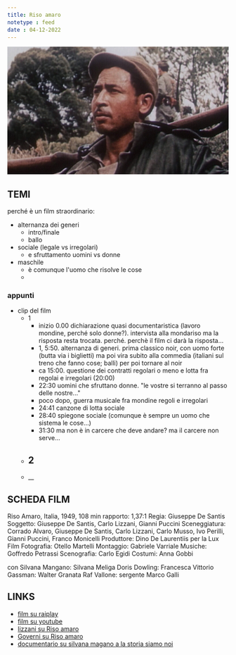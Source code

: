 ```yaml
---
title: Riso amaro
notetype : feed
date : 04-12-2022
---
```


![Algérie en flammes](/assets/foto/2022/bologna_algerie.png)

## TEMI

perché è un film straordinario:
- alternanza dei generi
	- intro/finale
	- ballo
- sociale (legale vs irregolari)
	- e sfruttamento uomini vs donne
- maschile
	- è comunque l'uomo che risolve le cose
	- 

### appunti

- clip del film
	- 1
		- inizio 0.00 dichiarazione quasi documentaristica (lavoro mondine, perché solo donne?). intervista alla mondariso ma la risposta resta trocata. perché. perchè il film ci darà la risposta...
		- 1, 5:50. alternanza di generi. prima classico noir, con uomo forte (butta via i biglietti) ma poi vira subito alla commedia (italiani sul treno che fanno cose; balli) per poi tornare al noir
		- ca 15:00. questione dei contratti regolari o meno e lotta fra regolai e irregolari (20:00)
		- 22:30 uomini che sfruttano donne. "le vostre si terranno al passo delle nostre..."
		- poco dopo, guerra musicale fra mondine regoli e irregolari
		- 24:41 canzone di lotta sociale
		- 28:40 spiegone sociale (comunque è sempre un uomo che sistema le cose...)
		- 31:30 ma non è in carcere che deve andare? ma il carcere non serve...
	- 2
		- 
	- __



## SCHEDA FILM

Riso Amaro,
Italia, 1949, 108 min
rapporto: 1,37:1
Regia: Giuseppe De Santis
Soggetto: Giuseppe De Santis, Carlo Lizzani, Gianni Puccini
Sceneggiatura: Corrado Alvaro, Giuseppe De Santis, Carlo Lizzani, Carlo Musso, Ivo Perilli, Gianni Puccini, Franco Monicelli
Produttore: Dino De Laurentiis per la Lux Film
Fotografia: Otello Martelli
Montaggio: Gabriele Varriale
Musiche: Goffredo Petrassi
Scenografia: Carlo Egidi
Costumi: Anna Gobbi

con
Silvana Mangano: Silvana Meliga
Doris Dowling: Francesca
Vittorio Gassman: Walter Granata
Raf Vallone: sergente Marco Galli

## LINKS
- [film su raiplay](https://www.raiplay.it/programmi/risoamaro)
- [film su youtube](https://www.youtube.com/watch?v=bxKE2_zOx2M)
- [lizzani su Riso amaro](https://www.youtube.com/watch?v=-ipGn4vEAGY)
- [Governi su Riso amaro](https://www.youtube.com/watch?v=B35FCvaS7Uc&t=1302s)
- [documentario su silvana magano a la storia siamo noi](https://www.youtube.com/watch?v=YPknuTHdB5U)